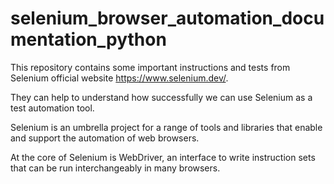 # selenium_browser_automation_documentation_python

This repository contains some important instructions and tests from Selenium official website https://www.selenium.dev/.

They can help to understand how successfully we can use Selenium as a test automation tool.

Selenium is an umbrella project for a range of tools and libraries that enable and support the automation of web browsers.

At the core of Selenium is WebDriver, an interface to write instruction sets that can be run interchangeably in many browsers.
